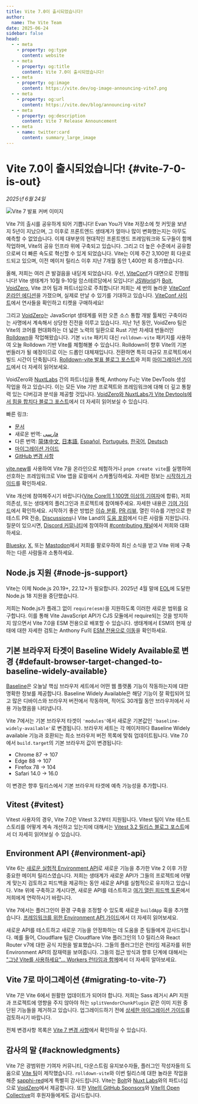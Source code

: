 ```yaml
---
title: Vite 7.0이 출시되었습니다!
author:
  name: The Vite Team
date: 2025-06-24
sidebar: false
head:
  - - meta
    - property: og:type
      content: website
  - - meta
    - property: og:title
      content: Vite 7.0이 출시되었습니다!
  - - meta
    - property: og:image
      content: https://vite.dev/og-image-announcing-vite7.png
  - - meta
    - property: og:url
      content: https://vite.dev/blog/announcing-vite7
  - - meta
    - property: og:description
      content: Vite 7 Release Announcement
  - - meta
    - name: twitter:card
      content: summary_large_image
---
```


# Vite 7.0이 출시되었습니다! {#vite-7-0-is-out}

_2025년 6월 24일_

![Vite 7 발표 커버 이미지](/og-image-announcing-vite7.png)

Vite 7의 출시를 공유하게 되어 기쁩니다! Evan You가 Vite 저장소에 첫 커밋을 보낸 지 5년이 지났으며, 그 이후로 프론트엔드 생태계가 얼마나 많이 변화했는지는 아무도 예측할 수 없었습니다. 이제 대부분의 현대적인 프론트엔드 프레임워크와 도구들이 함께 작업하며, Vite의 공유 인프라 위에 구축되고 있습니다. 그리고 더 높은 수준에서 공유함으로써 더 빠른 속도로 혁신할 수 있게 되었습니다. Vite는 이제 주간 3,100만 회 다운로드되고 있으며, 이전 메이저 릴리스 이후 지난 7개월 동안 1,400만 회 증가했습니다.

올해, 저희는 여러 큰 발걸음을 내딛게 되었습니다. 우선, [ViteConf](https://viteconf.org)가 대면으로 진행됩니다! Vite 생태계가 10월 9-10일 암스테르담에서 모입니다! [JSWorld](https://jsworldconference.com/)가 [Bolt](https://bolt.new), [VoidZero](https://voidzero.dev), Vite 코어 팀과 파트너십으로 주최합니다! 저희는 세 번의 놀라운 [ViteConf 온라인 에디션](https://www.youtube.com/@viteconf/playlists)을 가졌으며, 실제로 만날 수 있기를 기대하고 있습니다. [ViteConf 사이트](https://viteconf.org)에서 연사들을 확인하고 티켓을 구매하세요!

그리고 [VoidZero](https://voidzero.dev/posts/announcing-voidzero-inc)는 JavaScript 생태계를 위한 오픈 소스 통합 개발 툴체인 구축이라는 사명에서 계속해서 상당한 진전을 이루고 있습니다. 지난 1년 동안, VoidZero 팀은 Vite의 코어를 현대화하는 더 넓은 노력의 일환으로 Rust 기반 차세대 번들러인 [Rolldown](https://rolldown.rs/)을 작업해왔습니다. 기본 `vite` 패키지 대신 `rolldown-vite` 패키지를 사용하여 오늘 Rolldown 기반 Vite를 체험해볼 수 있습니다. Rolldown이 향후 Vite의 기본 번들러가 될 예정이므로 이는 드롭인 대체재입니다. 전환하면 특히 대규모 프로젝트에서 빌드 시간이 단축됩니다. [Rolldown-vite 발표 블로그 포스트](https://voidzero.dev/posts/announcing-rolldown-vite)와 저희 [마이그레이션 가이드](https://vite.dev/rolldown)에서 더 자세히 읽어보세요.

VoidZero와 [NuxtLabs](https://nuxtlabs.com/) 간의 파트너십을 통해, Anthony Fu는 Vite DevTools 생성 작업을 하고 있습니다. 이는 모든 Vite 기반 프로젝트와 프레임워크에 대해 더 깊고 통찰력 있는 디버깅과 분석을 제공할 것입니다. [VoidZero와 NuxtLabs가 Vite Devtools에서 힘을 합치다 블로그 포스트](https://voidzero.dev/posts/voidzero-nuxtlabs-vite-devtools)에서 더 자세히 읽어보실 수 있습니다.

빠른 링크:

- [문서](/)
- 새로운 번역: [فارسی](https://fa.vite.dev/)
- 다른 번역: [简体中文](https://cn.vite.dev/), [日本語](https://ja.vite.dev/), [Español](https://es.vite.dev/), [Português](https://pt.vite.dev/), [한국어](https://ko.vite.dev/), [Deutsch](https://de.vite.dev/)
- [마이그레이션 가이드](/guide/migration)
- [GitHub 변경 사항](https://github.com/vitejs/vite/blob/main/packages/vite/CHANGELOG.md)

[vite.new](https://vite.new)를 사용하여 Vite 7을 온라인으로 체험하거나 `pnpm create vite`를 실행하여 선호하는 프레임워크로 Vite 앱을 로컬에서 스캐폴딩하세요. 자세한 정보는 [시작하기 가이드](/guide/)를 확인하세요.

Vite 개선에 참여해주시기 바랍니다([Vite Core의 1,100명 이상의 기여자](https://github.com/vitejs/vite/graphs/contributors)에 합류), 저희 의존성, 또는 생태계의 플러그인과 프로젝트에 참여해주세요. 자세한 내용은 [기여 가이드](https://github.com/vitejs/vite/blob/main/CONTRIBUTING.md)에서 확인하세요. 시작하기 좋은 방법은 [이슈 분류](https://github.com/vitejs/vite/issues), [PR 리뷰](https://github.com/vitejs/vite/pulls), 열린 이슈를 기반으로 한 테스트 PR 전송, [Discussions](https://github.com/vitejs/vite/discussions)나 Vite Land의 [도움 포럼](https://discord.com/channels/804011606160703521/1019670660856942652)에서 다른 사람들 지원입니다. 질문이 있으시면, [Discord 커뮤니티](http://chat.vite.dev/)에 참여하여 [#contributing 채널](https://discord.com/channels/804011606160703521/804439875226173480)에서 저희와 대화하세요.

[Bluesky](https://bsky.app/profile/vite.dev), [X](https://twitter.com/vite_js), 또는 [Mastodon](https://webtoo.ls/@vite)에서 저희를 팔로우하여 최신 소식을 받고 Vite 위에 구축하는 다른 사람들과 소통하세요.

## Node.js 지원 {#node-js-support}

Vite는 이제 Node.js 20.19+, 22.12+가 필요합니다. 2025년 4월 말에 [EOL](https://endoflife.date/nodejs)에 도달한 Node.js 18 지원을 중단했습니다.

저희는 Node.js가 플래그 없이 `require(esm)`을 지원하도록 이러한 새로운 범위를 요구합니다. 이를 통해 Vite JavaScript API가 CJS 모듈에서 require되는 것을 방지하지 않으면서 Vite 7.0을 ESM 전용으로 배포할 수 있습니다. 생태계에서 ESM의 현재 상태에 대한 자세한 검토는 Anthony Fu의 [ESM 전용으로 이동](https://antfu.me/posts/move-on-to-esm-only)을 확인하세요.

## 기본 브라우저 타겟이 Baseline Widely Available로 변경 {#default-browser-target-changed-to-baseline-widely-available}

[Baseline](https://web-platform-dx.github.io/web-features/)은 오늘날 핵심 브라우저 세트에서 어떤 웹 플랫폼 기능이 작동하는지에 대한 명확한 정보를 제공합니다. Baseline Widely Available은 해당 기능이 잘 확립되어 있고 많은 디바이스와 브라우저 버전에서 작동하며, 적어도 30개월 동안 브라우저에서 사용 가능했음을 나타냅니다.

Vite 7에서는 기본 브라우저 타겟이 `'modules'`에서 새로운 기본값인 `'baseline-widely-available'`로 변경됩니다. 브라우저 세트는 각 메이저마다 Baseline Widely available 기능과 호환되는 최소 브라우저 버전 목록에 맞춰 업데이트됩니다. Vite 7.0에서 `build.target`의 기본 브라우저 값이 변경됩니다:

- Chrome 87 → 107
- Edge 88 → 107
- Firefox 78 → 104
- Safari 14.0 → 16.0

이 변경은 향후 릴리스에서 기본 브라우저 타겟에 예측 가능성을 추가합니다.

## Vitest {#vitest}

Vitest 사용자의 경우, Vite 7.0은 Vitest 3.2부터 지원됩니다. Vitest 팀이 Vite 테스트 스토리를 어떻게 계속 개선하고 있는지에 대해서는 [Vitest 3.2 릴리스 블로그 포스트](https://vitest.dev/blog/vitest-3-2.html)에서 더 자세히 읽어보실 수 있습니다.

## Environment API {#environment-api}

Vite 6는 [새로운 실험적 Environment API](https://vite.dev/blog/announcing-vite6.html#experimental-environment-api)로 새로운 기능을 추가한 Vite 2 이후 가장 중요한 메이저 릴리스였습니다. 저희는 생태계가 새로운 API가 그들의 프로젝트에 어떻게 맞는지 검토하고 피드백을 제공하는 동안 새로운 API를 실험적으로 유지하고 있습니다. Vite 위에 구축하고 계시다면, 새로운 API를 테스트하고 [여기 열린 피드백 토론](https://github.com/vitejs/vite/discussions/16358)에서 저희에게 연락하시기 바랍니다.

Vite 7에서는 플러그인이 환경 구축을 조정할 수 있도록 새로운 `buildApp` 훅을 추가했습니다. [프레임워크를 위한 Environment API 가이드](/guide/api-environment-frameworks.html#environments-during-build)에서 더 자세히 읽어보세요.

새로운 API를 테스트하고 새로운 기능을 안정화하는 데 도움을 준 팀들에게 감사드립니다. 예를 들어, Cloudflare 팀은 Cloudflare Vite 플러그인의 1.0 릴리스와 React Router v7에 대한 공식 지원을 발표했습니다. 그들의 플러그인은 런타임 제공자를 위한 Environment API의 잠재력을 보여줍니다. 그들의 접근 방식과 향후 단계에 대해서는 ["그냥 Vite를 사용하세요"… Workers 런타임과 함께](https://blog.cloudflare.com/introducing-the-cloudflare-vite-plugin/)에서 더 자세히 알아보세요.

## Vite 7로 마이그레이션 {#migrating-to-vite-7}

Vite 7은 Vite 6에서 원활한 업데이트가 되어야 합니다. 저희는 Sass 레거시 API 지원과 프로젝트에 영향을 주지 않아야 하는 `splitVendorChunkPlugin` 같은 이미 지원 중단된 기능들을 제거하고 있습니다. 업그레이드하기 전에 [상세한 마이그레이션 가이드](/guide/migration)를 검토하시기 바랍니다.

전체 변경사항 목록은 [Vite 7 변경 사항](https://github.com/vitejs/vite/blob/main/packages/vite/CHANGELOG.md)에서 확인하실 수 있습니다.

## 감사의 말 {#acknowledgments}

Vite 7은 광범위한 기여자 커뮤니티, 다운스트림 유지보수자들, 플러그인 작성자들의 도움으로 [Vite 팀](/team)이 제작했습니다. `rolldown-vite`와 이번 릴리스에 대한 놀라운 작업을 해준 [sapphi-red](https://github.com/sapphi-red)에게 특별히 감사드립니다. Vite는 [Bolt](https://bolt.new/)와 [Nuxt Labs](https://nuxtlabs.com/)와의 파트너십으로 [VoidZero](https://voidzero.dev)에서 제공합니다. 또한 [Vite의 GitHub Sponsors](https://github.com/sponsors/vitejs)와 [Vite의 Open Collective](https://opencollective.com/vite)의 후원자들에게도 감사드립니다.
